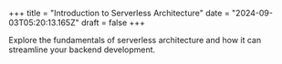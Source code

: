 +++
title = "Introduction to Serverless Architecture"
date = "2024-09-03T05:20:13.165Z"
draft = false
+++

  Explore the fundamentals of serverless architecture and how it can streamline your backend development.
        